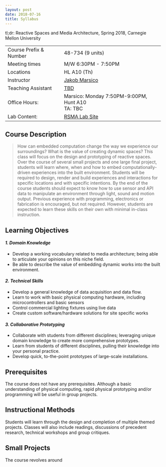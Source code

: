 ```yaml
---
layout: post
date: 2018-07-16    
title: Syllabus
---
```


<p class="message">
	tl;dr: Reactive Spaces and Media Architecture, Spring 2018, Carnegie Mellon University
</p>

<table>
  <tr>
    <td>Course Prefix & Number</td>
    <td>48-734 (9 units)</td>
  </tr>
  <tr>
    <td>Meeting times</td>
    <td>M/W 6:30PM - 7:50PM</td>
  </tr>
  <tr>
    <td>Locations</td>
    <td>HL A10 (Th)</td>
  </tr>

  <tr>
    <td>Instructor</td>
    <td>
		<a href="mailto:jmarsico@gmail.com">Jakob Marsico</a> 
	</td>
  </tr>

  <tr>
    <td>Teaching Assistant</td>
    <td><a href="mailto:TBD">TBD</a></td>
  </tr>
  <tr>
    <td>Office Hours:</td>
    <td>
		Marsico: Monday 7:50PM-9:00PM, Hunt A10
		<br/>
		TA: TBC</td>
  </tr>
  <tr>
    <td>Lab Content:</td>
    <td>
		<a href="http://jmarsico.github.io/rsmalabs/">RSMA Lab Site</a>
	</td>
  </tr>

</table>


## Course Description

> How can embedded computation change the way we experience our surroundings? What is the value of creating dynamic spaces? This class will focus on the design and prototyping of reactive spaces. Over the course of several small projects and one large final project, students will learn where, when and how to embed computationally-driven experiences into the built environment. Students will be required to design, render and build experiences and interactions for specific locations and with specific intentions. By the end of the course students should expect to know how to use sensor and API data to manipulate an environment through light, sound and motion output. Previous experience with programming, electronics or fabrication is encouraged, but not required. However, students are expected to learn these skills on their own with minimal in-class instruction.


## Learning Objectives

#### _1. Domain Knowledge_
- Develop a working vocabulary related to media architecture; being able to articulate your opinions on this niche field.
- Be able to describe the value of embedding dynamic works into the built environment.


#### _2. Technical Skills_
- Develop a general knowledge of data acquisition and data flow.
- Learn to work with basic physical computing hardware, including microcontrollers and basic sensors
- Control commercial lighting fixtures using live data
- Create custom software/hardware solutions for site specific works

#### _3. Collaborative Prototyping_
- Collaborate with students from different disciplines; leveraging unique domain knowledge to create more comprehensive prototypes.
- Learn from students of different disciplines, pulling their knowledge into your personal practice.
- Develop quick, to-the-point prototypes of large-scale installations. 

## Prerequisites

The course does not have any prerequisites. Although a basic understanding of physical computing, rapid physical prototyping and/or programming will be useful in group projects.

## Instructional Methods

Students will learn through the design and completion of multiple themed projects. Classes will also include readings, discussions of precedent research, technical workshops and group critiques.

## Small Projects

The course revolves around 



